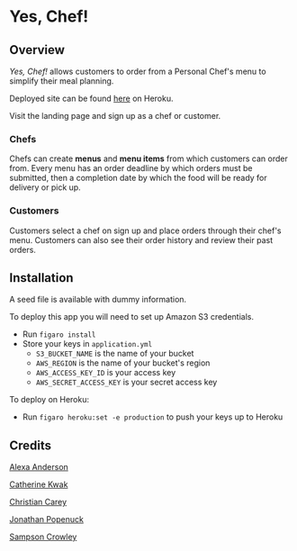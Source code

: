 # Yes, Chef!


## Overview

*Yes, Chef!* allows customers to order from a Personal Chef's menu to simplify their meal planning.

Deployed site can be found [here](https://yes-chef.herokuapp.com/) on Heroku.

Visit the landing page and sign up as a chef or customer.

### Chefs

Chefs can create **menus** and **menu items** from which customers can order from.  Every menu has an order deadline by which orders must be submitted, then a completion date by which the food will be ready for delivery or pick up.

### Customers

Customers select a chef on sign up and place orders through their chef's menu.  Customers can also see their order history and review their past orders.

## Installation

A seed file is available with dummy information.

To deploy this app you will need to set up Amazon S3 credentials.

  - Run `figaro install`
  - Store your keys in `application.yml`
    - `S3_BUCKET_NAME` is the name of your bucket
    - `AWS_REGION` is the name of your bucket's region
    - `AWS_ACCESS_KEY_ID` is your access key
    - `AWS_SECRET_ACCESS_KEY` is your secret access key

To deploy on Heroku:

  - Run `figaro heroku:set -e production` to push your keys up to Heroku

## Credits

[Alexa Anderson](https://github.com/PopularDemand)

[Catherine Kwak](https://github.com/khopsickle)

[Christian Carey](https://github.com/ChristianCarey)

[Jonathan Popenuck](https://github.com/popenuj)

[Sampson Crowley](https://github.com/SampsonCrowley)
